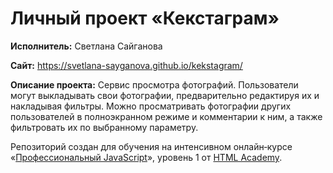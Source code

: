 # Личный проект «Кекстаграм»

**Исполнитель:** Светлана Сайганова

**Сайт:** https://svetlana-sayganova.github.io/kekstagram/

**Описание проекта:** Сервис просмотра фотографий. Пользователи могут выкладывать свои фотографии, предварительно редактируя их и накладывая фильтры. Можно просматривать фотографии других пользователей в полноэкранном режиме и комментарии к ним, а также фильтровать их по выбранному параметру.

Репозиторий создан для обучения на интенсивном онлайн‑курсе «[Профессиональный JavaScript](https://htmlacademy.ru/intensive/javascript)», уровень 1 от [HTML Academy](https://htmlacademy.ru).
